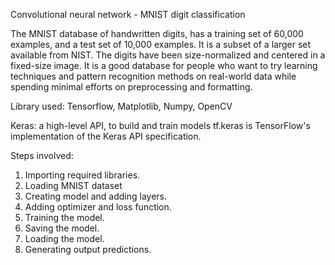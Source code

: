 Convolutional neural network - MNIST digit classification

The MNIST database of handwritten digits, has a training set of 60,000 examples, and a test set of 10,000 examples. It is a subset of a larger set available from NIST. The digits have been size-normalized and centered in a fixed-size image.
It is a good database for people who want to try learning techniques and pattern recognition methods on real-world data while spending minimal efforts on preprocessing and formatting.

Library used:
  Tensorflow,
  Matplotlib,
  Numpy,
  OpenCV

 Keras: a high-level API, to build and train models
 tf.keras is TensorFlow's implementation of the Keras API specification.
 
 Steps involved:
 1. Importing required libraries.
 2. Loading MNIST dataset
 3. Creating model and adding layers.
 4. Adding optimizer and loss function.
 5. Training the model.
 6. Saving the model.
 7. Loading the model.
 8. Generating output predictions.
 
